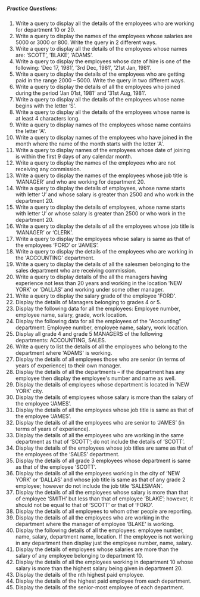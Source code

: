 <h5>Practice Questions:</h5>

1.	Write a query to display all the details of the employees who are working for department 10 or 20.
2.	Write a query to display the names of the employees whose salaries are 5000 or 3000 or 800. Write the query in 2 different ways.
3.	Write a query to display all the details of the employees whose names are:  ‘SCOTT’, ’BLAKE’, ’ADAMS’.
4.	Write a query to display the employees whose date of hire is one of the following: ’Dec 17, 1981’, ’3rd Dec, 1981’, ’21st Jan, 1981’.
5.	Write a query to display the details of the employees who are getting paid in the range 2000 – 5000. Write the query in two different ways. 
6.	Write a query to display the details of all the employees who joined during the period ’Jan 01st, 1981’ and ’31st Aug, 1981’.
7.	Write a query to display all the details of the employees whose name begins with the letter ‘S’.
8.	Write a query to display all the details of the employees whose name is at least 4 characters long. 
9.	Write a query to display names of the employees whose name contains the letter 'A'.
10.	Write a query to display names of the employees who have joined in the month where the name of the month starts with the letter 'A'.
11.	Write a query to display names of the employees whose date of joining is within the first 9 days of any calendar month. 
12.	Write a query to display the names of the employees who are not receiving any commission.
13.	Write a query to display the names of the employees whose job title is ‘MANAGER’ and who are working for department 20. 
14.	Write a query to display the details of employees, whose name starts with letter ‘J’ and whose salary is greater than 2500 and who work in the department 20. 
15.	Write a query to display the details of employees, whose name starts with letter ‘J’ or whose salary is greater than 2500 or who work in the department 20. 
16.	Write a query to display the details of all the employees whose job title is ‘MANAGER’ or ‘CLERK’.
17.	Write a query to display the employees whose salary is same as that of the employees ‘FORD’ or ‘JAMES’.
18.	Write a query to display the details of the employees who are working in the 'ACCOUNTING' department. 
19.	Write a query to display the details of all the salesmen belonging to the sales department who are receiving commission.
20.	Write a query to display details of the all the managers having experience not less than 20 years and working in the location 'NEW YORK' or 'DALLAS' and working under some other manager. 
21.	Write a query to display the salary grade of the employee 'FORD'. 
22.	Display the details of Managers belonging to grades 4 or 5.
23.	Display the following data for all the employees: Employee number, employee name, salary, grade, work location.
24.	Display the following data for all the employees of the “Accounting” department: Employee number, employee name, salary, work location.
25.	Display all grade 4 and grade 5 MANAGERS of the following departments: ACCOUNTING, SALES.  
26.	Write a query to list the details of all the employees who belong to the department where 'ADAMS' is working.
27.	Display the details of all employees those who are senior (in terms of years of experience) to their own manager.
28.	Display the details of all the departments – if the department has any employee then display the employee's number and name as well. 
29.	Display the details of employees whose department is located in 'NEW YORK' city.
30.	Display the details of employees whose salary is more than the salary of the employee ‘JAMES’. 
31.	Display the details of all the employees whose job title is same as that of the employee ‘JAMES’.
32.	Display the details of all the employees who are senior to ‘JAMES’ (in terms of years of experience).
33.	Display the details of all the employees who are working in the same department as that of ‘SCOTT’; do not include the details of ‘SCOTT’.
34.	Display the details of the employees whose job titles are same as that of the employees of the ‘SALES’ department. 
35.	Display the details of all grade 3 employees whose department is same as that of the employee ‘SCOTT’. 
36.	Display the details of all the employees working in the city of ‘NEW YORK’ or ‘DALLAS’ and whose job title is same as that of any grade 2 employee; however do not include the job title ‘SALESMAN’.
37.	Display the details of all the employees whose salary is more than that of employee ‘SMITH’ but less than that of employee ‘BLAKE’; however, it should not be equal to that of ‘SCOTT’ or that of ‘FORD’.
38.	Display the details of all employees to whom other people are reporting. 
39.	Display the details of all the employees who are working in the department where the manager of employee ‘BLAKE’ is working. 
40.	Display the following details of all the employees: employee number, name, salary, department name, location. If the employee is not working in any department then display just the employee number, name, salary.
41.	Display the details of employees whose salaries are more than the salary of any employee belonging to department 10.
42.	Display the details of all the employees working in department 10 whose salary is more than the highest salary being given in department 20. 
43.	Display the details of the nth highest paid employee. 
44.	Display the details of the highest paid employee from each department. 
45.	Display the details of the senior-most employee of each department.


